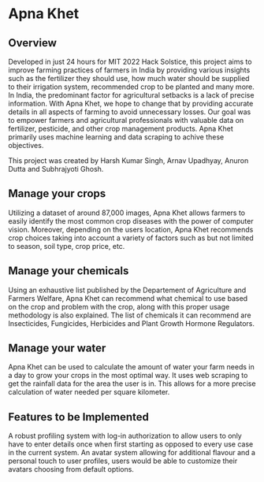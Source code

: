 # Apna Khet
## Overview

Developed in just 24 hours for MIT 2022 Hack Solstice, this project aims to improve farming practices of farmers in India by providing various insights such as the fertilizer they should use, how much water should be supplied to their irrigation system, recommended crop to be planted and many more. In India, the predominant factor for agricultural setbacks is a lack of precise information. With Apna Khet, we hope to change that by providing accurate details in all aspects of farming to avoid unnecessary losses. Our goal was to empower farmers and agricultural professionals with valuable data on fertilizer, pesticide, and other crop management products. Apna Khet primarily uses machine learning and data scraping to achive these objectives.

This project was created by Harsh Kumar Singh, Arnav Upadhyay, Anuron Dutta and Subhrajyoti Ghosh.

## Manage your crops 
Utilizing a dataset of around 87,000 images, Apna Khet allows farmers to easily identify the most common crop diseases with the power of computer vision. Moreover, depending on the users location, Apna Khet recommends crop choices taking into account a variety of factors such as but not limited to season, soil type, crop price, etc.

## Manage your chemicals
Using an exhaustive list published by the Departement of Agriculture and Farmers Welfare, Apna Khet can recommend what chemical to use based on the crop and problem with the crop, along with this proper usage methodology is also explained. The list of chemicals it can recommend are Insecticides, Fungicides, Herbicides and Plant Growth Hormone Regulators.

## Manage your water
Apna Khet can be used to calculate the amount of water your farm needs in a day to grow your crops in the most optimal way. It uses web scraping to get the rainfall data for the area the user is in. This allows for a more precise calculation of water needed per square kilometer.

## Features to be Implemented
A robust profiling system with log-in authorization to allow users to only have to enter details once when first starting as opposed to every use case in the current system.
An avatar system allowing for additional flavour and a personal touch to user profiles, users would be able to customize their avatars choosing from default options.
